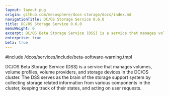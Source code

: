 ```yaml
---
layout: layout.pug
origin: github.com/mesosphere/dcos-storage/docs/index.md
navigationTitle: DC/OS Storage Service 0.6.0
title: DC/OS Storage Service 0.6.0
menuWeight: 0
excerpt: DC/OS Beta Storage Service (DSS) is a service that manages volumes, volume profiles, volume providers, and storage devices in the DC/OS cluster.
enterprise: true
beta: true
---
```

#include /dcos/services/include/beta-software-warning.tmpl

DC/OS Beta Storage Service (DSS) is a service that manages volumes, volume profiles, volume providers, and storage devices in the DC/OS cluster.
The DSS serves as the brain of the storage support system by collecting storage related information from various components in the cluster, keeping track of their states, and acting on user requests.
